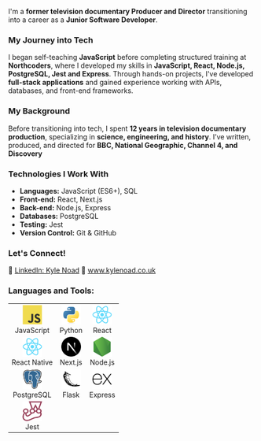 I'm a **former television documentary Producer and Director** transitioning into a career as a **Junior Software Developer**.

###  My Journey into Tech  
I began self-teaching **JavaScript** before completing structured training at **Northcoders**, where I developed my skills in **JavaScript, React, Node.js, PostgreSQL, Jest and Express**. Through hands-on projects, I've developed **full-stack applications** and gained experience working with APIs, databases, and front-end frameworks.  

###  My Background  
Before transitioning into tech, I spent **12 years in television documentary production**, specializing in **science, engineering, and history**. I’ve written, produced, and directed for **BBC, National Geographic, Channel 4, and Discovery**

###  Technologies I Work With  
- **Languages:** JavaScript (ES6+), SQL  
- **Front-end:** React, Next.js
- **Back-end:** Node.js, Express
- **Databases:** PostgreSQL  
- **Testing:** Jest  
- **Version Control:** Git & GitHub  

###  Let's Connect!  
🔗 [LinkedIn: Kyle Noad](https://www.linkedin.com/in/kyle-noad-09771282/)
🔗 www.kylenoad.co.uk

### Languages and Tools:

<table style="border-collapse: collapse; border: none;">
  <tr>
    <td align="center" style="border: none;">
      <img src="https://raw.githubusercontent.com/devicons/devicon/master/icons/javascript/javascript-original.svg" width="40" height="40"/><br>JavaScript
    </td>
    <td align="center" style="border: none;">
      <img src="https://raw.githubusercontent.com/devicons/devicon/master/icons/python/python-original.svg" width="40" height="40"/><br>Python
    </td>
    <td align="center" style="border: none;">
      <img src="https://raw.githubusercontent.com/devicons/devicon/master/icons/react/react-original.svg" width="40" height="40"/><br>React
    </td>
  </tr>
  <tr>
    <td align="center" style="border: none;">
      <img src="https://raw.githubusercontent.com/devicons/devicon/master/icons/react/react-original.svg" width="40" height="40"/><br>React Native
    </td>
    <td align="center" style="border: none;">
      <img src="https://raw.githubusercontent.com/devicons/devicon/master/icons/nextjs/nextjs-original.svg" width="40" height="40"/><br>Next.js
    </td>
    <td align="center" style="border: none;">
      <img src="https://raw.githubusercontent.com/devicons/devicon/master/icons/nodejs/nodejs-original.svg" width="40" height="40"/><br>Node.js
    </td>
  </tr>
  <tr>
    <td align="center" style="border: none;">
      <img src="https://raw.githubusercontent.com/devicons/devicon/master/icons/postgresql/postgresql-original.svg" width="40" height="40"/><br>PostgreSQL
    </td>
    <td align="center" style="border: none;">
      <img src="https://raw.githubusercontent.com/devicons/devicon/master/icons/flask/flask-original.svg" width="40" height="40"/><br>Flask
    </td>
    <td align="center" style="border: none;">
      <img src="https://raw.githubusercontent.com/devicons/devicon/master/icons/express/express-original.svg" width="40" height="40"/><br>Express
    </td>
  </tr>
  <tr>
    <td align="center" style="border: none;">
      <img src="https://raw.githubusercontent.com/devicons/devicon/master/icons/jest/jest-plain.svg" width="40" height="40"/><br>Jest
    </td>
  </tr>
</table>

